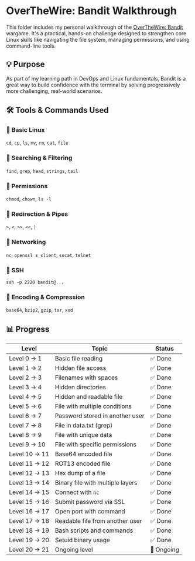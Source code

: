 # OverTheWire: Bandit Walkthrough

This folder includes my personal walkthrough of the [OverTheWire: Bandit](https://overthewire.org/wargames/bandit/) wargame. It's a practical, hands-on challenge designed to strengthen core Linux skills like navigating the file system, managing permissions, and using command-line tools.

## 💡 Purpose

As part of my learning path in DevOps and Linux fundamentals, Bandit is a great way to build confidence with the terminal by solving progressively more challenging, real-world scenarios.

## 🛠 Tools & Commands Used

### 🔹 Basic Linux
`cd`, `cp`, `ls`, `mv`, `rm`, `cat`, `file`

### 🔹 Searching & Filtering
`find`, `grep`, `head`, `strings`, `tail`

### 🔹 Permissions
`chmod`, `chown`, `ls -l`

### 🔹 Redirection & Pipes
`>`, `<`, `>>`, `<<`, `|`

### 🔹 Networking
`nc`, `openssl s_client`, `socat`, `telnet`

### 🔹 SSH
`ssh -p 2220 bandit@...`

### 🔹 Encoding & Compression
`base64`, `bzip2`, `gzip`, `tar`, `xxd`


## 📊 Progress

| Level        | Topic                          | Status     |
|--------------|--------------------------------|------------|
| Level 0 → 1  | Basic file reading             | ✅ Done     |
| Level 1 → 2  | Hidden file access             | ✅ Done     |
| Level 2 → 3  | Filenames with spaces          | ✅ Done     |
| Level 3 → 4  | Hidden directories             | ✅ Done     |
| Level 4 → 5  | Hidden and readable file       | ✅ Done     |
| Level 5 → 6  | File with multiple conditions  | ✅ Done     |
| Level 6 → 7  | Password stored in another user| ✅ Done     |
| Level 7 → 8  | File in data.txt (grep)        | ✅ Done     |
| Level 8 → 9  | File with unique data          | ✅ Done     |
| Level 9 → 10 | File with specific permissions | ✅ Done     |
| Level 10 → 11| Base64 encoded file            | ✅ Done     |
| Level 11 → 12| ROT13 encoded file             | ✅ Done     |
| Level 12 → 13| Hex dump of a file             | ✅ Done     |
| Level 13 → 14| Binary file with multiple layers| ✅ Done    |
| Level 14 → 15| Connect with `nc`              | ✅ Done     |
| Level 15 → 16| Submit password via SSL        | ✅ Done     |
| Level 16 → 17| Open port with command         | ✅ Done     |
| Level 17 → 18| Readable file from another user| ✅ Done     |
| Level 18 → 19| Bash scripts and commands      | ✅ Done     |
| Level 19 → 20| Setuid binary usage            | ✅ Done     |
| Level 20 → 21| Ongoing level                  | 🚧 Ongoing  |

